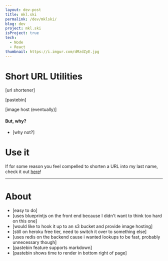 ```yaml
---
layout: dev-post
title: mkl.ski
permalink: /dev/mklski/
blog: dev
project: mkl.ski
isProject: true
tech:
  - Node
  - React
thumbnail: https://i.imgur.com/dMzdZyE.jpg
---
```


# Short URL Utilities

[url shortener]

[pastebin]

[image host (eventually)]

#### But, why?

- [why not?]

# Use it

If for some reason you feel compelled to shorten a URL into my last name, check it out [here](http://mkl.ski/)!

---

# About

- [easy to do]
- [uses blueprintjs on the front end because I didn't want to think too hard on this one]
- [would like to hook it up to an s3 bucket and provide image hosting]
- [still on heroku free tier, need to switch it over to something else]
- [uses redis on the backend cause i wanted lookups to be fast, probably unnecessary though]
- [pastebin feature supports markdown]
- [pastebin shows time to render in bottom right of page]
